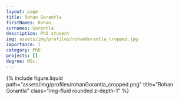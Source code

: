 ```yaml
---
layout: page
title: Rohan Gorantla
firstNames: Rohan
surnames: Gorantla
description: PhD student
img: assets/img/profiles/rohanGorantla_cropped.jpg
importance: 1
category: PhD
projects: []
degree: MSc.
---
```


<div class="row">
  <div class="col-sm mt-3 mt-md-0">
    <p style="text-align: justify"></p>
  </div>
  <div class="col-sm mt-3 mt-md-0">
    {% 
      include figure.liquid 
      path="assets/img/profiles/rohanGorantla_cropped.png" 
      title="Rohan Gorantla" 
      class="img-fluid rounded z-depth-1" 
    %}
  </div>
</div>
